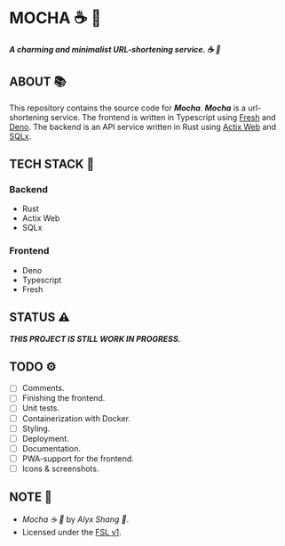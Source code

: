# MOCHA :coffee: :doughnut:

***A charming and minimalist URL-shortening service. :coffee: :doughnut:***

## ABOUT :books:

This repository contains the source code for ***Mocha***. ***Mocha*** is a url-shortening service. The frontend is written in Typescript using [Fresh](https://fresh.deno.dev) and [Deno](https://deno.land). The backend is an API service written in Rust using [Actix Web](https://actix.rs/) and [SQLx](https://github.com/launchbadge/sqlx).

## TECH STACK :pancakes:

### Backend

- Rust
- Actix Web
- SQLx

### Frontend

- Deno
- Typescript
- Fresh

## STATUS :warning:

***THIS PROJECT IS STILL WORK IN PROGRESS.***

## TODO :gear:

- [ ] Comments.
- [ ] Finishing the frontend.
- [ ] Unit tests.
- [ ] Containerization with Docker.
- [ ] Styling.
- [ ] Deployment.
- [ ] Documentation.
- [ ] PWA-support for the frontend.
- [ ] Icons & screenshots.

## NOTE :scroll:

- *Mocha :coffee: :doughnut:* by *Alyx Shang :black_heart:*.
- Licensed under the [FSL v1](https://github.com/alyxshang/fair-software-license).
